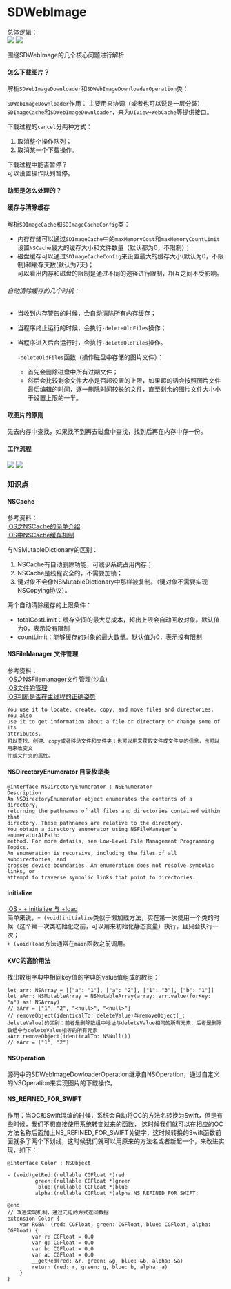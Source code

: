 # SDWebImage

总体逻辑：  
![](/Users/liushuo199/Documents/LearnNote/--kiushuo/image/SDWebImage逻辑.png)
![](/Users/liushuo199/Documents/LearnNote/kiushuo/image/SDWebImage逻辑.png)

 围绕SDWebImage的几个核心问题进行解析

#### 怎么下载图片？
解析`SDWebImageDownloader`和`SDWebImageDownloaderOperation`类：  

`SDWebImageDownloader`作用： 主要用来协调（或者也可以说是一层分装）`SDImageCache`和`SDWebImageDownloader`，来为`UIView+WebCache`等提供接口。

下载过程的`cancel`分两种方式：  
1. 取消整个操作队列；  
2. 取消某一个下载操作。

下载过程中能否暂停？    
可以设置操作队列暂停。

#### 动图是怎么处理的？
	
#### 缓存与清除缓存
解析`SDImageCache`和`SDImageCacheConfig`类：  

* 内存存储可以通过`SDImageCache`中的`maxMemoryCost`和`maxMemoryCountLimit`设置`NSCache`最大的缓存大小和文件数量（默认都为0，不限制）；  
* 磁盘缓存可以通过`SDImageCacheConfig`来设置最大的缓存大小(默认为0，不限制)和缓存天数(默认为7天)；  
	可以看出内存和磁盘的限制是通过不同的途径进行限制，相互之间不受影响。  
	
###### 自动清除缓存的几个时机：  

* 当收到内存警告的时候，会自动清除所有内存缓存；  
* 当程序终止运行的时候，会执行`-deleteOldFiles`操作；  
* 当程序进入后台运行时，会执行`-deleteOldFiles`操作。  
	
	`-deleteOldFiles`函数（操作磁盘中存储的图片文件）：  
	* 首先会删除磁盘中所有过期文件；  
	* 然后会比较剩余文件大小是否超设置的上限，如果超的话会按照图片文件最后编辑的时间，逐一删除时间较长的文件，直至剩余的图片文件大小小于设置上限的一半。
	
#### 取图片的原则  
先去内存中查找，如果找不到再去磁盘中查找，找到后再在内存中存一份。

#### 工作流程

![](/Users/liushuo199/Documents/LearnNote/--kiushuo/image/SDWebImage工作流程.png)
![](/Users/liushuo199/Documents/LearnNote/kiushuo/image/SDWebImage工作流程.png)

### 知识点

#### NSCache
参考资料：  
[iOS之NSCache的简单介绍](http://www.jianshu.com/p/8ad9ff204f73)  
[iOS中NSCache缓存机制](http://www.jianshu.com/p/245c78aa6563)  

与NSMutableDictionary的区别：  

1. NSCache有自动删除功能，可减少系统占用内存；
2. NSCache是线程安全的，不需要加锁；
3. 键对象不会像NSMutableDictionary中那样被复制。（键对象不需要实现NSCopying协议）。  

两个自动清除缓存的上限条件：  

* totalCostLimit：缓存空间的最大总成本，超出上限会自动回收对象。默认值为0，表示没有限制  
* countLimit：能够缓存的对象的最大数量。默认值为0，表示没有限制

#### NSFileManager 文件管理
参考资料：  
[iOS之NSFilemanager文件管理(沙盒)](http://www.jianshu.com/p/a08cf375043a)  
[iOS文件的管理](http://www.jianshu.com/p/2bd3808842fc)  
[iOS判断是否在主线程的正确姿势](http://www.jianshu.com/p/7f68a3d5b07d)  


```
You use it to locate, create, copy, and move files and directories. You also 
use it to get information about a file or directory or change some of its 
attributes. 
可以查找、创建、copy或者移动文件和文件夹；也可以用来获取文件或文件夹的信息，也可以用来改变文
件或文件夹的属性。
```
#### NSDirectoryEnumerator 目录枚举类

```
@interface NSDirectoryEnumerator : NSEnumerator
Description	
An NSDirectoryEnumerator object enumerates the contents of a directory,
returning the pathnames of all files and directories contained within that 
directory. These pathnames are relative to the directory.
You obtain a directory enumerator using NSFileManager’s enumeratorAtPath: 
method. For more details, see Low-Level File Management Programming Topics.
An enumeration is recursive, including the files of all subdirectories, and 
crosses device boundaries. An enumeration does not resolve symbolic links, or 
attempt to traverse symbolic links that point to directories.

```
#### initialize
[iOS - + initialize 与 +load](http://www.jianshu.com/p/9368ce9bb8f9)  
简单来说，`+ (void)initialize`类似于懒加载方法，实在第一次使用一个类的时候（这个第一次类初始化之前，可以用来初始化静态变量）执行，且只会执行一次；  
`+ (void)load`方法通常在`main`函数之前调用。  

#### KVC的高阶用法

找出数组字典中相同key值的字典的value值组成的数组：

``` 
let arr: NSArray = [["a": "1"], ["a": "2"], ["1": "3"], ["b": "1"]]
let aArr: NSMutableArray = NSMutableArray(array: arr.value(forKey: "a") as! NSArray)
// aArr = ["1", "2", "<null>", "<null>"]
// removeObject(identicalTo: deleteValue)与removeObject(_: deleteValue)的区别：前者是删除数组中地址与deleteValue相同的所有元素，后者是删除数组中与deleteValue相等的所有元素
aArr.removeObject(identicalTo: NSNull())
// aArr = ["1", "2"]
```

#### NSOperation

源码中的SDWebImageDowloaderOperation继承自NSOperation，通过自定义的NSOperation来实现图片的下载操作。    

#### NS_REFINED_FOR_SWIFT

作用：当OC和Swift混编的时候，系统会自动将OC的方法名转换为Swift，但是有些时候，我们不想直接使用系统转变过来的函数， 这时候我们就可以在相应的OC方法名称后面加上NS_REFINED_FOR_SWIFT关键字，这时候转换的Swift函数前面就多了两个下划线，这时候我们就可以用原来的方法名或者新起一个，来改进实现，如下：

```
@interface Color : NSObject
 
- (void)getRed:(nullable CGFloat *)red
         green:(nullable CGFloat *)green
          blue:(nullable CGFloat *)blue
         alpha:(nullable CGFloat *)alpha NS_REFINED_FOR_SWIFT;
 
@end
// 改进实现机制，通过元组的方式返回数据
extension Color {
    var RGBA: (red: CGFloat, green: CGFloat, blue: CGFloat, alpha: CGFloat) {
        var r: CGFloat = 0.0
        var g: CGFloat = 0.0
        var b: CGFloat = 0.0
        var a: CGFloat = 0.0
        __getRed(red: &r, green: &g, blue: &b, alpha: &a)
        return (red: r, green: g, blue: b, alpha: a)
    }
}

```

